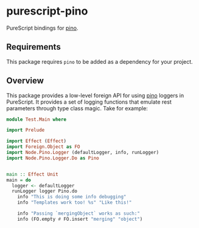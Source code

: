 # purescript-pino
PureScript bindings for [pino](https://github.com/pinojs/pino).

## Requirements
This package requires `pino` to be added as a dependency for your project.

## Overview
This package provides a low-level foreign API for using [pino](https://github.com/pinojs/pino) loggers in PureScript. It provides a set of logging functions that emulate rest parameters through type class magic. Take for example:
```purescript
module Test.Main where

import Prelude

import Effect (Effect)
import Foreign.Object as FO
import Node.Pino.Logger (defaultLogger, info, runLogger)
import Node.Pino.Logger.Do as Pino


main :: Effect Unit
main = do
  logger <- defaultLogger
  runLogger logger Pino.do
    info "This is doing some info debugging"
    info "Templates work too! %s" "Like this!"

    info "Passing `mergingObject` works as such:"
    info (FO.empty # FO.insert "merging" "object")
```
